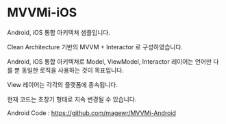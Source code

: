 # MVVMi-iOS
Android, iOS 통합 아키텍쳐 샘플입니다.

Clean Architecture 기반의 MVVM + Interactor 로 구성하였습니다.

Android, iOS 통합 아키텍쳐로 Model, ViewModel, Interactor 레이어는 언어만 다를 뿐 동일한 로직을 사용하는 것이 목표입니다.

View 레이어는 각각의 플랫폼에 종속됩니다.

현재 코드는 초창기 형태로 지속 변경될 수 있습니다.

Android Code : https://github.com/magewr/MVVMi-Android

